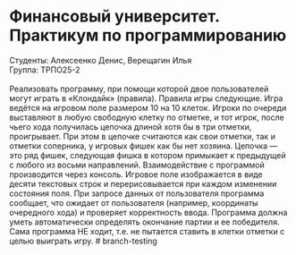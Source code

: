 <h1>Финансовый университет. Практикум по программированию</h1>
Студенты: Алексеенко Денис, Верещагин Илья<br>
Группа: ТРПО25-2<br>
<br>
Реализовать программу, при помощи которой двое пользователей могут играть в «Клондайк» (правила). Правила игры следующие. Игра ведётся на игровом поле размером 10 на 10 клеток. Игроки по очереди выставляют в любую свободную клетку по отметке, и тот игрок, после чьего хода получилась цепочка длиной хотя бы в три отметки, проигрывает. При этом в цепочке считаются как свои отметки, так и отметки соперника, у игровых фишек как бы нет хозяина. Цепочка — это ряд фишек, следующая фишка в котором примыкает к предыдущей с любого из восьми направлений. Взаимодействие с программой производится через консоль. Игровое поле изображается в виде десяти текстовых строк и перерисовывается при каждом изменении состояния поля. При запросе данных от пользователя программа сообщает, что ожидает от пользователя (например, координаты очередного хода) и проверяет корректность ввода. Программа должна уметь автоматически определять окончание партии и ее победителя. Сама программа НЕ ходит, т.е. не пытается ставить в клетки отметки с целью выиграть игру.
# branch-testing
